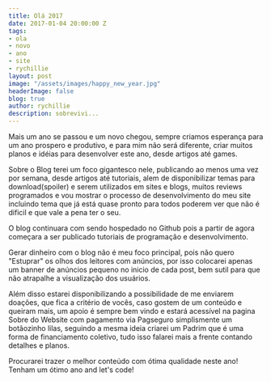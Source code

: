 ```yaml
---
title: Olá 2017
date: 2017-01-04 20:00:00 Z
tags:
- ola
- novo
- ano
- site
- rychillie
layout: post
image: "/assets/images/happy_new_year.jpg"
headerImage: false
blog: true
author: rychillie
description: sobrevivi...
---
```


<script async src="//pagead2.googlesyndication.com/pagead/js/adsbygoogle.js"></script>
<!-- Final_texto_okgnow -->
<ins class="adsbygoogle"
     style="display:block"
     data-ad-client="ca-pub-7837358846130941"
     data-ad-slot="9265933715"
     data-ad-format="auto"></ins>
<script>
(adsbygoogle = window.adsbygoogle || []).push({});
</script>

Mais um ano se passou e um novo chegou, sempre criamos esperança para um ano prospero e produtivo, e para mim não será diferente, criar muitos planos e idéias para desenvolver este ano, desde artigos até games.

Sobre o Blog terei um foco gigantesco nele, publicando ao menos uma vez por semana, desde artigos até tutoriais, alem de disponibilizar temas para download(spoiler) e serem utilizados em sites e blogs, muitos reviews programados e vou mostrar o processo de desenvolvimento do meu site incluindo tema que já está quase pronto para todos poderem ver que não é dificil e que vale a pena ter o seu.

O blog continuara com sendo hospedado no Github pois a partir de agora começara a ser publicado tutoriais de programação e desenvolvimento.

Gerar dinheiro com o blog não é meu foco principal, pois não quero "Estuprar" os olhos dos leitores com anúncios, por isso colocarei apenas um banner de anúncios pequeno no inicio de cada post, bem sutil para que não atrapalhe a visualização dos usuários.

Além disso estarei disponibilizando a possibilidade de me enviarem doações, que fica a critério de vocês, caso gostem de um conteúdo e queiram mais, um apoio é sempre bem vindo e estará acessível na pagina Sobre do Website com pagamento via Pagseguro simplismente um botãozinho lilas, seguindo a mesma ideia criarei um Padrim que é uma forma de financiamento coletivo, tudo isso falarei mais a frente contando detalhes e planos.

Procurarei trazer o melhor conteúdo com ótima qualidade neste ano! Tenham um ótimo ano and let's code!
